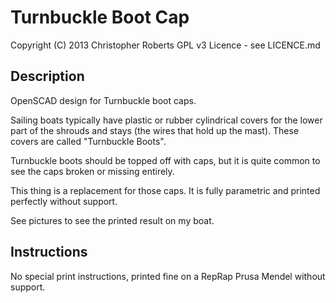 Turnbuckle Boot Cap
===================

Copyright (C) 2013 Christopher Roberts
GPL v3 Licence - see LICENCE.md

Description
-----------

OpenSCAD design for Turnbuckle boot caps.

Sailing boats typically have plastic or rubber cylindrical covers for the lower part of the shrouds and stays (the wires that hold up the mast). These covers are called "Turnbuckle Boots".

Turnbuckle boots should be topped off with caps, but it is quite common to see the caps broken or missing entirely.

This thing is a replacement for those caps. It is fully parametric and printed perfectly without support.

See pictures to see the printed result on my boat.

Instructions
------------

No special print instructions, printed fine on a RepRap Prusa Mendel without support.
